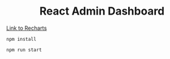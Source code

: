 <h1 align="center">React Admin Dashboard</h1>

<a align="center" href="https://recharts.org/en-US/api/LineChart"> Link to Recharts </a>


```shell
npm install
```

```shell
npm run start
```
